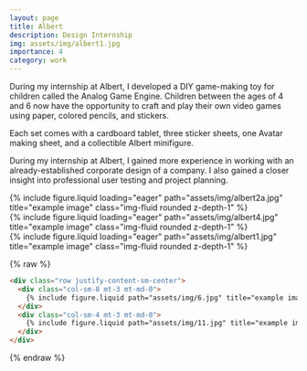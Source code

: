 ```yaml
---
layout: page
title: Albert
description: Design Internship
img: assets/img/albert1.jpg
importance: 4
category: work
---
```

During my internship at Albert, I developed a DIY
game-making toy for children called the Analog Game
Engine. Children between the ages of 4 and 6 now have
the opportunity to craft and play their own video games
using paper, colored pencils, and stickers.

Each set comes with a cardboard tablet, three sticker
sheets, one Avatar making sheet, and a collectible Albert
minifigure.

During my internship at Albert, I gained more experience in
working with an already-established corporate design of a
company. I also gained a closer insight into professional
user testing and project planning.

<div class="row">
    <div class="col-sm mt-3 mt-md-0">
        {% include figure.liquid loading="eager" path="assets/img/albert2a.jpg" title="example image" class="img-fluid rounded z-depth-1" %}
    </div>
</div>
<div class="row">
    <div class="col-sm mt-3 mt-md-0">
        {% include figure.liquid loading="eager" path="assets/img/albert4.jpg" title="example image" class="img-fluid rounded z-depth-1" %}
    </div>
</div>

<div class="row">
    <div class="col-sm mt-3 mt-md-0">
        {% include figure.liquid loading="eager" path="assets/img/albert1.jpg" title="example image" class="img-fluid rounded z-depth-1" %}
    </div>
</div>


{% raw %}

```html
<div class="row justify-content-sm-center">
  <div class="col-sm-8 mt-3 mt-md-0">
    {% include figure.liquid path="assets/img/6.jpg" title="example image" class="img-fluid rounded z-depth-1" %}
  </div>
  <div class="col-sm-4 mt-3 mt-md-0">
    {% include figure.liquid path="assets/img/11.jpg" title="example image" class="img-fluid rounded z-depth-1" %}
  </div>
</div>
```

{% endraw %}
